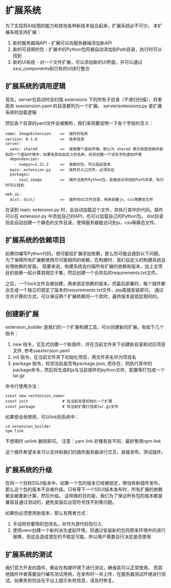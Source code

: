 扩展系统
=====================

为了实现将AI绘图的能力和其他各种新技术组合起来，扩展系统必不可少。
本扩展系统支持扩展：

1. 新的服务器端API - 扩展可以向服务器端添加新API
2. 新的可调用的包 - 扩展中的Python包将被自动添加到Path目录，执行时可以找到
3. 新的UI系统 - 对一个文件扩展，可以添加新的UI界面，并可以通过ssui_components和已有的UI进行整合


## 扩展系统的调用逻辑

首先，server在启动时会扫描 extensions 下的所有子目录（不递归扫描），将里面有 ssextension.yaml 的目录都列为一个扩展。
server/extensions.py 是扩展系统的加载逻辑

然后各个目录的yaml文件会被解析，我们来简要说明一下各个字段的含义：

```
name: ImageExtension    =>  插件的名称
version: 0.1.0          =>  版本信息
server:
  venv: shared          =>  使用哪个虚拟环境，默认为 shared 表示和其他插件放到同一个虚拟环境中，如果有其他自定义的名称，则另创建一个该名字的虚拟环境
  dependencies:
    - numpy>=1.21.2     =>  依赖的包，可以指定版本
  main: extension.py    =>  插件的入口文件，必须存在
  packages:
    - ssui_image        =>  插件注册的Python包，会被自动添加到Path目录，执行时可以找到

web_ui:
  dist: dist/           =>  插件的UI文件目录，用来部署js，css等静态文件
```


在读到 main: extension.py 时，会自动加载这个文件，并执行其中的代码。插件可以在 extension.py 中添加自己的API，也可以加载自己的Python包。
dist目录则会自动创建一个静态的文件目录，使得服务器能访问到js，css等静态文件。

## 扩展系统的依赖项目

如果你编写Python代码，很可能给扩展添加依赖，那么你可能会遇到以下问题。为了保障所有扩展都使用尽可能相同的依赖，在构建时，我们自定义的构建系统会处理依赖的安装。
简要来说，构建系统会扫描所有扩展的依赖和版本，加上主项目的依赖一起计算其相交子集，然后创建一个合并后的requirements.txt文件。

之后，一个lock文件会被创建，用来锁定依赖的版本。而最后部署时，每个插件都会生成一个独立的锁定了版本的requirements.txt文件，pip直接安装即可。
通过合并计算的方式，可以保证两个扩展依赖同一个库时，最终版本是锁定相同的。

## 创建新扩展

extension_builder 是我们的一个扩展构建工具，可以创建新的扩展。有如下几个指令：
1. new 指令，交互式创建一个新插件，并在当前文件夹下创建新目录和对应项目文件, 参考ssextension.yaml
2. init 指令，在当前文件夹下初始化项目，用文件夹名作为项目名
3. package 指令，检测当前是否有package.json, 若存在，则执行其中的package命令，然后将生成的js与当前插件的python文件、配置等打包成一个tar.gz

命令行使用方法：

```
ssext new <extension_name>
ssext init               # 在当前目录初始化一个扩展
ssext package            # 将当前扩展打包成tar.gz文件
```

如果想全局使用，可以link到系统中：
```
cd extension_builder
npm link
```

不想用时 unlink 删除即可。
注意：yarn link 好像有些不同，最好使用npm link

这个插件希望未来可以支持和我们的插件服务器进行交互，直接发布，测试插件。


## 扩展系统的升级

在同一个目标SSUI版本中，如果一个包的版本已经被锁定，哪怕有新插件发布，那么这个包的版本不会被升级。只有等下一个SSUI版本发布时，所有扩展的依赖都会被重新计算，然后升级。
这样做的目的是，我们为了保证所有包的版本都是兼容且通过测试的，避免安装后出现符号找不到等问题。

如果你必须使用新版本，那么有两者方式：
1. 手动将你要用的包改名，并作为源代码包引入
2. 使用venv创建一个新的派生虚拟环境，将通过安装新的包将原来环境中的进行替换，但这会造成潜在的不稳定可能，所以用户需要自行决定是否使用

## 扩展系统的测试

我们官方开发的插件，都会在构建环境下进行测试，确保其可以正常使用。
而其他插件作者需要自行编写测试用例，在发布时一并上传，在服务器测试环境进行测试。如果失败则会在平台上提示失败信息，请及时修复。



